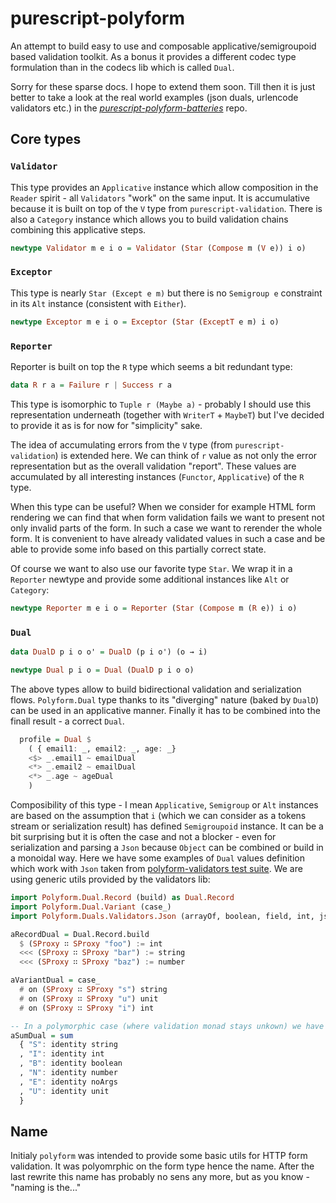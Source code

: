 # purescript-polyform

An attempt to build easy to use and composable applicative/semigroupoid based validation toolkit. As a bonus it provides a different codec type formulation than in the codecs lib which is called `Dual`.

Sorry for these sparse docs. I hope to extend them soon. Till then it is just better to take a look at the real world examples (json duals, urlencode validators etc.) in the [_purescript-polyform-batteries_](https://github.com/lambdaterms/purescript-polyform-batteries) repo.

## Core types

### `Validator`

This type provides an `Applicative` instance which allow composition in the `Reader` spirit - all `Validators` "work" on the same input. It is accumulative because it is built on top of the `V` type from `purescript-validation`.
There is also a `Category` instance which allows you to build validation chains combining this applicative steps.

``` purescript
newtype Validator m e i o = Validator (Star (Compose m (V e)) i o)
```

### `Exceptor`

This type is nearly `Star (Except e m)` but there is no `Semigroup e` constraint in its `Alt` instance (consistent with `Either`).


``` purescript
newtype Exceptor m e i o = Exceptor (Star (ExceptT e m) i o)
```

### `Reporter`

Reporter is built on top the `R` type which seems a bit redundant type:

``` purescript
data R r a = Failure r | Success r a
```

This type is isomorphic to `Tuple r (Maybe a)` - probably I should use this representation underneath (together with `WriterT` + `MaybeT`) but I've decided to provide it as is for now for "simplicity" sake.

The idea of accumulating errors from the `V` type (from `purescript-validation`) is extended here. We can think of `r` value as not only the error representation but as the overall validation "report". These values are accumulated by all interesting instances (`Functor`, `Applicative`) of the `R` type.

When this type can be useful? When we consider for example HTML form rendering we can find that when form validation fails we want to present not only invalid parts of the form. In such a case we want to rerender the whole form. It is convenient to have already validated values in such a case and be able to provide some info based on this partially correct state.

Of course we want to also use our favorite type `Star`. We wrap it in a `Reporter` newtype and provide some additional instances like `Alt` or `Category`:

``` purescript
newtype Reporter m e i o = Reporter (Star (Compose m (R e)) i o)
```

### `Dual`

```purescript
data DualD p i o o' = DualD (p i o') (o → i)

newtype Dual p i o = Dual (DualD p i o o)
```

The above types allow to build bidirectional validation and serialization flows. `Polyform.Dual` type thanks to its "diverging" nature (baked by `DualD`) can be used in an applicative manner. Finally it has to be combined into the finall result - a correct `Dual`.


```purescript
  profile = Dual $
    ( { email1: _, email2: _, age: _}
    <$> _.email1 ~ emailDual
    <*> _.email2 ~ emailDual
    <*> _.age ~ ageDual
    )
```

Composibility of this type - I mean `Applicative`, `Semigroup` or `Alt` instances are based on the assumption that `i` (which we can consider as a tokens stream or serialization result) has defined `Semigroupoid` instance. It can be a bit surprising but it is often the case and not a blocker - even for serialization and parsing a `Json` because `Object` can be combined or build in a monoidal way.
Here we have some examples of `Dual` values definition which work with `Json` taken from [polyform-validators test suite](https://github.com/lambdaterms/purescript-polyform-validators/blob/master/test/Duals/Validators/Json.purs). We are using generic utils provided by the validators lib:


```purescript
import Polyform.Dual.Record (build) as Dual.Record
import Polyform.Dual.Variant (case_)
import Polyform.Duals.Validators.Json (arrayOf, boolean, field, int, json, noArgs, number, object, on, string, sum, unit, (:=))

aRecordDual = Dual.Record.build
  $ (SProxy ∷ SProxy "foo") := int
  <<< (SProxy ∷ SProxy "bar") := string
  <<< (SProxy ∷ SProxy "baz") := number

aVariantDual = case_
  # on (SProxy ∷ SProxy "s") string
  # on (SProxy ∷ SProxy "u") unit
  # on (SProxy ∷ SProxy "i") int

-- In a polymorphic case (where validation monad stays unkown) we have to wrap fields in `indentity` because of the "record impredicativity".
aSumDual = sum
  { "S": identity string
  , "I": identity int
  , "B": identity boolean
  , "N": identity number
  , "E": identity noArgs
  , "U": identity unit
  }
```

## Name

Initialy `polyform` was intended to provide some basic utils for HTTP form validation. It was polyomrphic on the form type hence the name. After the last rewrite this name has probably no sens any more, but as you know - "naming is the..."
